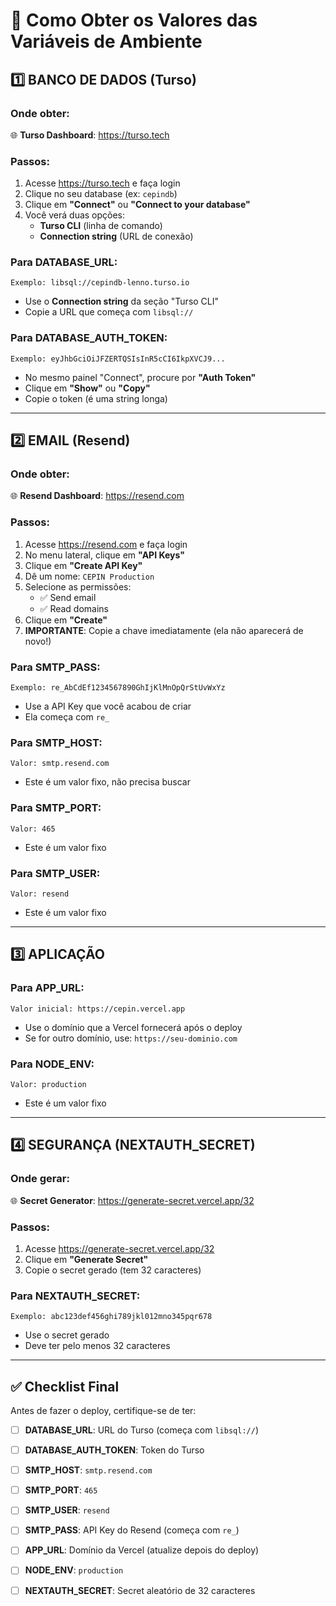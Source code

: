 # 🔑 Como Obter os Valores das Variáveis de Ambiente

## 1️⃣ BANCO DE DADOS (Turso)

### Onde obter:
🌐 **Turso Dashboard**: https://turso.tech

### Passos:
1. Acesse https://turso.tech e faça login
2. Clique no seu database (ex: `cepindb`)
3. Clique em **"Connect"** ou **"Connect to your database"**
4. Você verá duas opções:
   - **Turso CLI** (linha de comando)
   - **Connection string** (URL de conexão)

### Para DATABASE_URL:
```
Exemplo: libsql://cepindb-lenno.turso.io
```
- Use o **Connection string** da seção "Turso CLI"
- Copie a URL que começa com `libsql://`

### Para DATABASE_AUTH_TOKEN:
```
Exemplo: eyJhbGciOiJFZERTQSIsInR5cCI6IkpXVCJ9...
```
- No mesmo painel "Connect", procure por **"Auth Token"**
- Clique em **"Show"** ou **"Copy"**
- Copie o token (é uma string longa)

---

## 2️⃣ EMAIL (Resend)

### Onde obter:
🌐 **Resend Dashboard**: https://resend.com

### Passos:
1. Acesse https://resend.com e faça login
2. No menu lateral, clique em **"API Keys"**
3. Clique em **"Create API Key"**
4. Dê um nome: `CEPIN Production`
5. Selecione as permissões:
   - ✅ Send email
   - ✅ Read domains
6. Clique em **"Create"**
7. **IMPORTANTE**: Copie a chave imediatamente (ela não aparecerá de novo!)

### Para SMTP_PASS:
```
Exemplo: re_AbCdEf1234567890GhIjKlMnOpQrStUvWxYz
```
- Use a API Key que você acabou de criar
- Ela começa com `re_`

### Para SMTP_HOST:
```
Valor: smtp.resend.com
```
- Este é um valor fixo, não precisa buscar

### Para SMTP_PORT:
```
Valor: 465
```
- Este é um valor fixo

### Para SMTP_USER:
```
Valor: resend
```
- Este é um valor fixo

---

## 3️⃣ APLICAÇÃO

### Para APP_URL:
```
Valor inicial: https://cepin.vercel.app
```
- Use o domínio que a Vercel fornecerá após o deploy
- Se for outro domínio, use: `https://seu-dominio.com`

### Para NODE_ENV:
```
Valor: production
```
- Este é um valor fixo

---

## 4️⃣ SEGURANÇA (NEXTAUTH_SECRET)

### Onde gerar:
🌐 **Secret Generator**: https://generate-secret.vercel.app/32

### Passos:
1. Acesse https://generate-secret.vercel.app/32
2. Clique em **"Generate Secret"**
3. Copie o secret gerado (tem 32 caracteres)

### Para NEXTAUTH_SECRET:
```
Exemplo: abc123def456ghi789jkl012mno345pqr678
```
- Use o secret gerado
- Deve ter pelo menos 32 caracteres

---

## ✅ Checklist Final

Antes de fazer o deploy, certifique-se de ter:

- [ ] **DATABASE_URL**: URL do Turso (começa com `libsql://`)
- [ ] **DATABASE_AUTH_TOKEN**: Token do Turso
- [ ] **SMTP_HOST**: `smtp.resend.com`
- [ ] **SMTP_PORT**: `465`
- [ ] **SMTP_USER**: `resend`
- [ ] **SMTP_PASS**: API Key do Resend (começa com `re_`)
- [ ] **APP_URL**: Domínio da Vercel (atualize depois do deploy)
- [ ] **NODE_ENV**: `production`
- [ ] **NEXTAUTH_SECRET**: Secret aleatório de 32 caracteres

